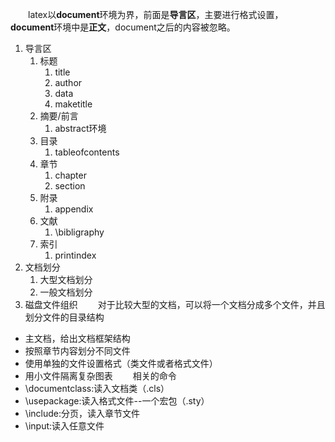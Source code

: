 &emsp;&emsp;latex以**document**环境为界，前面是**导言区**，主要进行格式设置，**document**环境中是**正文**，document之后的内容被忽略。
1. 导言区
   1.  标题
       1.  title
       2.  author
       3.  data
       4.  maketitle
   2.  摘要/前言
       1.  abstract环境
   3.  目录
       1.  tableofcontents
   4.  章节
       1.  chapter
       2.  section
   5.  附录
       1.  appendix
   6.  文献
       1.  \bibligraphy
   7.  索引
       1.  printindex
2.  文档划分
    1.  大型文档划分
    2.  一般文档划分
3.  磁盘文件组织
&emsp;&emsp;对于比较大型的文档，可以将一个文档分成多个文件，并且划分文件的目录结构
- 主文档，给出文档框架结构
- 按照章节内容划分不同文件
- 使用单独的文件设置格式（类文件或者格式文件）
- 用小文件隔离复杂图表
&emsp;&emsp;相关的命令
- \documentclass:读入文档类（.cls）
- \usepackage:读入格式文件--一个宏包（.sty）
- \include:分页，读入章节文件
- \input:读入任意文件